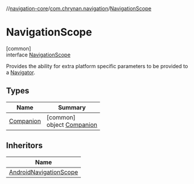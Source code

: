 //[navigation-core](../../../index.md)/[com.chrynan.navigation](../index.md)/[NavigationScope](index.md)

# NavigationScope

[common]\
interface [NavigationScope](index.md)

Provides the ability for extra platform specific parameters to be provided to a [Navigator](../-navigator/index.md).

## Types

| Name | Summary |
|---|---|
| [Companion](-companion/index.md) | [common]<br>object [Companion](-companion/index.md) |

## Inheritors

| Name |
|---|
| [AndroidNavigationScope](../-android-navigation-scope/index.md) |
